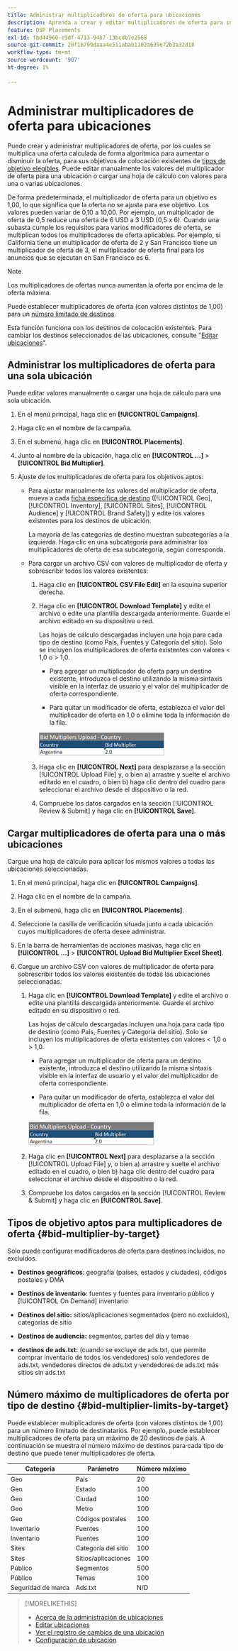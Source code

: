 ```yaml
---
title: Administrar multiplicadores de oferta para ubicaciones
description: Aprenda a crear y editar multiplicadores de oferta para sus destinos de colocación.
feature: DSP Placements
exl-id: fbd44960-c9df-4713-94b7-13bcdb7e2568
source-git-commit: 28f1b799daaa4e511abab1102a639e72b3a32d18
workflow-type: tm+mt
source-wordcount: '907'
ht-degree: 1%

---
```


# Administrar multiplicadores de oferta para ubicaciones

Puede crear y administrar multiplicadores de oferta, por los cuales se multiplica una oferta calculada de forma algorítmica para aumentar o disminuir la oferta, para sus objetivos de colocación existentes de [tipos de objetivo elegibles](#bid-multiplier-by-target). Puede editar manualmente los valores del multiplicador de oferta para una ubicación o cargar una hoja de cálculo con valores para una o varias ubicaciones.

De forma predeterminada, el multiplicador de oferta para un objetivo es 1,00, lo que significa que la oferta no se ajusta para ese objetivo. Los valores pueden variar de 0,10 a 10,00. Por ejemplo, un multiplicador de oferta de 0,5 reduce una oferta de 6 USD a 3 USD (0,5 x 6). Cuando una subasta cumple los requisitos para varios modificadores de oferta, se multiplican todos los multiplicadores de oferta aplicables. Por ejemplo, si California tiene un multiplicador de oferta de 2 y San Francisco tiene un multiplicador de oferta de 3, el multiplicador de oferta final para los anuncios que se ejecutan en San Francisco es 6.

>[!NOTE]
>
>Los multiplicadores de ofertas nunca aumentan la oferta por encima de la oferta máxima.

Puede establecer multiplicadores de oferta (con valores distintos de 1,00) para un [número limitado de destinos](#bid-multiplier-limits-by-target).

Esta función funciona con los destinos de colocación existentes. Para cambiar los destinos seleccionados de las ubicaciones, consulte &quot;[Editar ubicaciones](/help/dsp/campaign-management/placements/placement-edit.md)&quot;.

## Administrar los multiplicadores de oferta para una sola ubicación

Puede editar valores manualmente o cargar una hoja de cálculo para una sola ubicación.

1. En el menú principal, haga clic en **[!UICONTROL Campaigns]**.

1. Haga clic en el nombre de la campaña.

1. En el submenú, haga clic en **[!UICONTROL Placements]**.

1. Junto al nombre de la ubicación, haga clic en **[!UICONTROL ...]** > **[!UICONTROL Bid Multiplier]**.

1. Ajuste de los multiplicadores de oferta para los objetivos aptos:

   * Para ajustar manualmente los valores del multiplicador de oferta, mueva a cada [ficha específica de destino](#bid-multiplier-by-target) ([!UICONTROL Geo], [!UICONTROL Inventory], [!UICONTROL Sites], [!UICONTROL Audience] y [!UICONTROL Brand Safety]) y edite los valores existentes para los destinos de ubicación.

     La mayoría de las categorías de destino muestran subcategorías a la izquierda. Haga clic en una subcategoría para administrar los multiplicadores de oferta de esa subcategoría, según corresponda.

   * Para cargar un archivo CSV con valores de multiplicador de oferta y sobrescribir todos los valores existentes:

      1. Haga clic en **[!UICONTROL CSV File Edit]** en la esquina superior derecha.

      1. Haga clic en **[!UICONTROL Download Template]** y edite el archivo o edite una plantilla descargada anteriormente. Guarde el archivo editado en su dispositivo o red.

         Las hojas de cálculo descargadas incluyen una hoja para cada tipo de destino (como País, Fuentes y Categoría del sitio). Solo se incluyen los multiplicadores de oferta existentes con valores &lt; 1,0 o > 1,0.

         * Para agregar un multiplicador de oferta para un destino existente, introduzca el destino utilizando la misma sintaxis visible en la interfaz de usuario y el valor del multiplicador de oferta correspondiente.

         * Para quitar un modificador de oferta, establezca el valor del multiplicador de oferta en 1,0 o elimine toda la información de la fila.

         ![Fila de ejemplo en un archivo de hoja de cálculo de multiplicador de ofertas](/help/dsp/assets/bid-multiplier-spreadsheet.png "Fila de ejemplo en un archivo de hoja de cálculo de multiplicador de ofertas")

      1. Haga clic en **[!UICONTROL Next]** para desplazarse a la sección [!UICONTROL Upload File] y, o bien a) arrastre y suelte el archivo editado en el cuadro, o bien b) haga clic dentro del cuadro para seleccionar el archivo desde el dispositivo o la red.

      1. Compruebe los datos cargados en la sección [!UICONTROL Review & Submit] y haga clic en **[!UICONTROL Save]**.

## Cargar multiplicadores de oferta para una o más ubicaciones

Cargue una hoja de cálculo para aplicar los mismos valores a todas las ubicaciones seleccionadas.

1. En el menú principal, haga clic en **[!UICONTROL Campaigns]**.

1. Haga clic en el nombre de la campaña.

1. En el submenú, haga clic en **[!UICONTROL Placements]**.

1. Seleccione la casilla de verificación situada junto a cada ubicación cuyos multiplicadores de oferta desee administrar.

1. En la barra de herramientas de acciones masivas, haga clic en **[!UICONTROL ...]** > **[!UICONTROL Upload Bid Multiplier Excel Sheet]**.

1. Cargue un archivo CSV con valores de multiplicador de oferta para sobrescribir todos los valores existentes de todas las ubicaciones seleccionadas.

   1. Haga clic en **[!UICONTROL Download Template]** y edite el archivo o edite una plantilla descargada anteriormente. Guarde el archivo editado en su dispositivo o red.

      Las hojas de cálculo descargadas incluyen una hoja para cada tipo de destino (como País, Fuentes y Categoría del sitio). Solo se incluyen los multiplicadores de oferta existentes con valores &lt; 1,0 o > 1,0.

      * Para agregar un multiplicador de oferta para un destino existente, introduzca el destino utilizando la misma sintaxis visible en la interfaz de usuario y el valor del multiplicador de oferta correspondiente.

      * Para quitar un modificador de oferta, establezca el valor del multiplicador de oferta en 1,0 o elimine toda la información de la fila.

      ![Fila de ejemplo en un archivo de hoja de cálculo de multiplicador de ofertas](/help/dsp/assets/bid-multiplier-spreadsheet.png "Fila de ejemplo en un archivo de hoja de cálculo de multiplicador de ofertas")

   1. Haga clic en **[!UICONTROL Next]** para desplazarse a la sección [!UICONTROL Upload File] y, o bien a) arrastre y suelte el archivo editado en el cuadro, o bien b) haga clic dentro del cuadro para seleccionar el archivo desde el dispositivo o la red.

   1. Compruebe los datos cargados en la sección [!UICONTROL Review & Submit] y haga clic en **[!UICONTROL Save]**.

## Tipos de objetivo aptos para multiplicadores de oferta {#bid-multiplier-by-target}

Solo puede configurar modificadores de oferta para destinos incluidos, no excluidos.

* **Destinos geográficos**: geografía (países, estados y ciudades), códigos postales y DMA

* **Destinos de inventario**: fuentes y fuentes para inventario público y [!UICONTROL On Demand] inventario

* **Destinos del sitio:** sitios/aplicaciones segmentados (pero no excluidos), categorías de sitio

* **Destinos de audiencia:** segmentos, partes del día y temas

* **destinos de ads.txt:** (cuando se excluye de ads.txt, que permite comprar inventario de todos los vendedores) solo vendedores de ads.txt, vendedores directos de ads.txt y vendedores de ads.txt más sitios sin ads.txt <!-- bid multipliers for the different subsets of inventory; not available when the placement targets only one subset -->

## Número máximo de multiplicadores de oferta por tipo de destino {#bid-multiplier-limits-by-target}

Puede establecer multiplicadores de oferta (con valores distintos de 1,00) para un número limitado de destinatarios. Por ejemplo, puede establecer multiplicadores de oferta para un máximo de 20 destinos de país. A continuación se muestra el número máximo de destinos para cada tipo de destino que puede tener multiplicadores de oferta.

| Categoría | Parámetro | Número máximo |
| -------- | --------- | ----- |
| Geo | País | 20 |
| Geo | Estado | 100 |
| Geo | Ciudad | 100 |
| Geo | Metro | 100 |
| Geo | Códigos postales | 100 |
| Inventario | Fuentes | 100 |
| Inventario | Fuentes | 100 |
| Sites | Categoría del sitio | 100 |
| Sites | Sitios/aplicaciones | 100 |
| Público | Segmentos | 500 |
| Público | Temas | 100 |
| Seguridad de marca | Ads.txt | N/D |

>[!MORELIKETHIS]
>
>* [Acerca de la administración de ubicaciones](placement-about.md)
>* [Editar ubicaciones](placement-edit.md)
>* [Ver el registro de cambios de una ubicación](placement-change-log.md)
>* [Configuración de ubicación](placement-settings.md)
